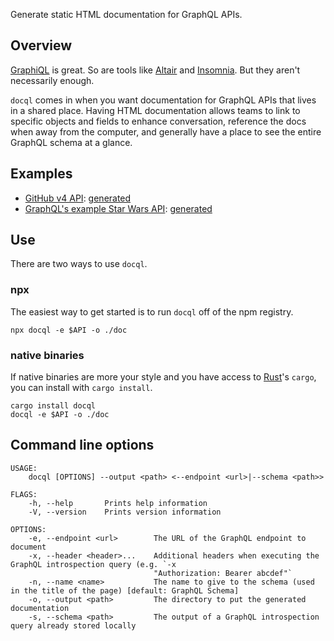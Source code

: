 Generate static HTML documentation for GraphQL APIs.


## Overview

[GraphiQL] is great. So are tools like [Altair] and [Insomnia]. But they aren't
necessarily enough.

`docql` comes in when you want documentation for GraphQL APIs that lives in a
shared place. Having HTML documentation allows teams to link to specific
objects and fields to enhance conversation, reference the docs when away from
the computer, and generally have a place to see the entire GraphQL schema at a
glance.

[GraphiQL]: https://github.com/graphql/graphiql
[Altair]: https://altair.sirmuel.design/
[Insomnia]: https://insomnia.rest/graphql/

## Examples

* [GitHub v4 API][github v4]: [generated][github v4 generated]
* [GraphQL's example Star Wars API][swapi]: [generated][swapi generated]

[github v4]: https://docs.github.com/en/graphql
[swapi]: https://swapi.graph.cool/
[github v4 generated]: https://bryanburgers.github.io/docql/github/
[swapi generated]: https://bryanburgers.github.io/docql/swapi/


## Use

There are two ways to use `docql`.

### npx

The easiest way to get started is to run `docql` off of the npm registry.

```
npx docql -e $API -o ./doc
```


### native binaries

If native binaries are more your style and you have access to [Rust]'s `cargo`,
you can install with `cargo install`.

```
cargo install docql
docql -e $API -o ./doc
```

[crates.io]: https://crates.io
[Rust]: https://rust-lang.org


## Command line options

```
USAGE:
    docql [OPTIONS] --output <path> <--endpoint <url>|--schema <path>>

FLAGS:
    -h, --help       Prints help information
    -V, --version    Prints version information

OPTIONS:
    -e, --endpoint <url>        The URL of the GraphQL endpoint to document
    -x, --header <header>...    Additional headers when executing the GraphQL introspection query (e.g. `-x
                                "Authorization: Bearer abcdef"`
    -n, --name <name>           The name to give to the schema (used in the title of the page) [default: GraphQL Schema]
    -o, --output <path>         The directory to put the generated documentation
    -s, --schema <path>         The output of a GraphQL introspection query already stored locally
```
